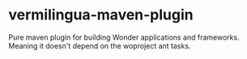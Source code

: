 # vermilingua-maven-plugin

Pure maven plugin for building Wonder applications and frameworks. Meaning it doesn't depend on the woproject ant tasks.
